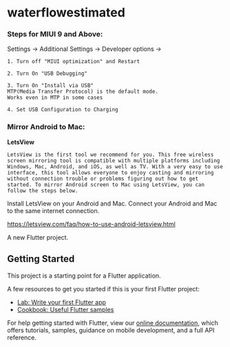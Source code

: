 # waterflowestimated

### Steps for MIUI 9 and Above:

Settings -> Additional Settings -> Developer options ->

    1. Turn off "MIUI optimization" and Restart

    2. Turn On "USB Debugging"

    3. Turn On "Install via USB"
    MTP(Media Transfer Protocol) is the default mode.
    Works even in MTP in some cases

    4. Set USB Configuration to Charging

###  Mirror Android to Mac:

<b>LetsView</b>

    LetsView is the first tool we recommend for you. This free wireless screen mirroring tool is compatible with multiple platforms including Windows, Mac, Android, and iOS, as well as TV. With a very easy to use interface, this tool allows everyone to enjoy casting and mirroring without connection trouble or problems figuring out how to get started. To mirror Android screen to Mac using LetsView, you can follow the steps below.

Install LetsView on your Android and Mac. Connect your Android and Mac to the same internet connection.

https://letsview.com/faq/how-to-use-android-letsview.html





A new Flutter project.

## Getting Started

This project is a starting point for a Flutter application.

A few resources to get you started if this is your first Flutter project:

- [Lab: Write your first Flutter app](https://flutter.dev/docs/get-started/codelab)
- [Cookbook: Useful Flutter samples](https://flutter.dev/docs/cookbook)

For help getting started with Flutter, view our
[online documentation](https://flutter.dev/docs), which offers tutorials,
samples, guidance on mobile development, and a full API reference.
